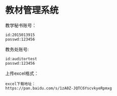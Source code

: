 # 教材管理系统

教学秘书账号：
    
    id:2015013915
    passwd:123456
    
教务处账号:

    id:auditortest
    passwd:123456
    
上传excel格式：


    excel下载地址：
    https://pan.baidu.com/s/1zA0Z-JQTC6YscvkyeRpmxg
